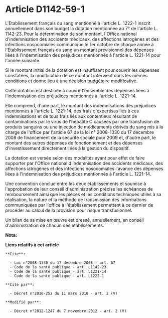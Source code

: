 # Article D1142-59-1

L'Etablissement français du sang mentionné à l'article L. 1222-1 inscrit annuellement dans son      budget la dotation
mentionnée au 7° de l'article L. 1142-23. Pour la détermination de son montant, l'Office national d'indemnisation des
accidents médicaux, des affections iatrogènes et des infections nosocomiales communique le 1er octobre de chaque année à
l'Etablissement français du sang un montant prévisionnel des dépenses liées à l'indemnisation des préjudices mentionnés à
l'article L. 1221-14 pour l'année suivante. 

Si le montant initial de la dotation est insuffisant pour couvrir les dépenses constatées, la modification de ce montant
intervient dans les mêmes conditions et donne lieu à une décision budgétaire modificative. 

Cette dotation est destinée à couvrir l'ensemble des dépenses liées à l'indemnisation des préjudices mentionnés à l'article
L. 1221-14. 

Elle comprend, d'une part, le montant des indemnisations des préjudices mentionnés à l'article L. 1221-14, des frais
d'expertises liés à ces indemnisations et de tous frais liés aux contentieux résultant de contaminations par le virus de
l'hépatite C causées par une transfusion de produits sanguins ou une injection de médicaments dérivés du sang mis à la charge
de l'office par l'article 67 de la loi n° 2008-1330 du 17 décembre 2008 de financement de la sécurité sociale pour 2009 et,
d'autre part, le montant des autres dépenses de fonctionnement et des dépenses d'investissement directement liées à la
gestion du dispositif. 

La dotation est versée selon des modalités ayant pour effet de faire supporter par l'Office national d'indemnisation des
accidents médicaux, des affections iatrogènes et des infections nosocomiales l'avance des dépenses liées à l'indemnisation
des préjudices mentionnés à l'article L. 1221-14. 

Une convention conclue entre les deux établissements et soumise à l'approbation de leur conseil d'administration précise les
échéances de remboursement ainsi que les pièces et les conditions techniques utiles à sa réalisation, la nature et la méthode
de transmission des informations communiquées par l'office à l'établissement permettant à ce dernier de procéder au calcul de
la provision pour risque transfusionnel. 

Un bilan de sa mise en œuvre est dressé, annuellement, en conseil d'administration de chacun des établissements.

**Nota:**



**Liens relatifs à cet article**

	**Cite**:

	  - Loi n°2008-1330 du 17 décembre 2008 - art. 67
	  - Code de la santé publique - art. L1142-23
	  - Code de la santé publique - art. L1221-14
	  - Code de la santé publique - art. L1222-1

	**Cité par**:

	  - Décret n°2010-252 du 11 mars 2010 - art. 2 (V)

	**Modifié par**:

	  - Décret n°2012-1247 du 7 novembre 2012 - art. 2 (V)
